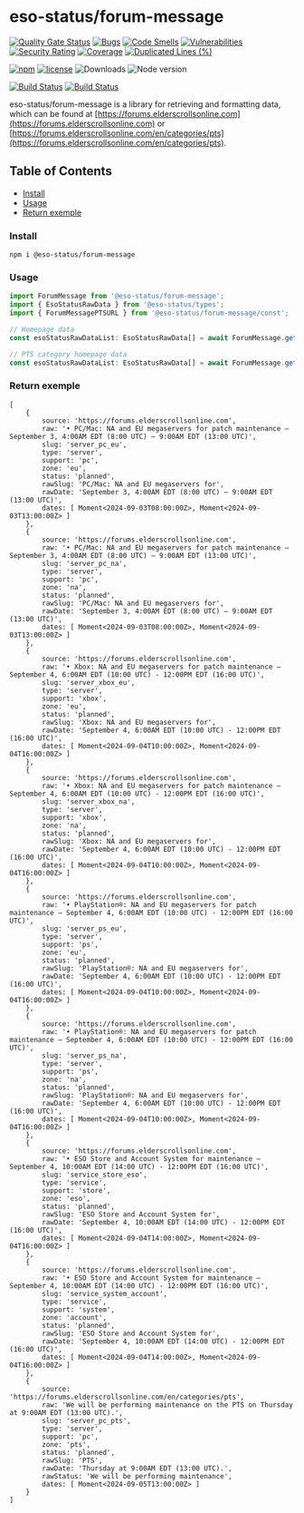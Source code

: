 # eso-status/forum-message

[![Quality Gate Status](https://sonarcloud.io/api/project_badges/measure?project=eso-status_forum-message&metric=alert_status)](https://sonarcloud.io/summary/new_code?id=eso-status_forum-message)
[![Bugs](https://sonarcloud.io/api/project_badges/measure?project=eso-status_forum-message&metric=bugs)](https://sonarcloud.io/summary/new_code?id=eso-status_forum-message)
[![Code Smells](https://sonarcloud.io/api/project_badges/measure?project=eso-status_forum-message&metric=code_smells)](https://sonarcloud.io/summary/new_code?id=eso-status_forum-message)
[![Vulnerabilities](https://sonarcloud.io/api/project_badges/measure?project=eso-status_forum-message&metric=vulnerabilities)](https://sonarcloud.io/summary/new_code?id=eso-status_forum-message)
[![Security Rating](https://sonarcloud.io/api/project_badges/measure?project=eso-status_forum-message&metric=security_rating)](https://sonarcloud.io/summary/new_code?id=eso-status_forum-message)
[![Coverage](https://sonarcloud.io/api/project_badges/measure?project=eso-status_forum-message&metric=coverage)](https://sonarcloud.io/summary/new_code?id=eso-status_forum-message)
[![Duplicated Lines (%)](https://sonarcloud.io/api/project_badges/measure?project=eso-status_forum-message&metric=duplicated_lines_density)](https://sonarcloud.io/summary/new_code?id=eso-status_forum-message)

[![npm](https://img.shields.io/npm/v/@eso-status/forum-message)](https://www.npmjs.com/package/@eso-status/forum-message)
[![license](https://img.shields.io/npm/l/@eso-status/forum-message)](https://github.com/eso-status/forum-message/blob/master/LICENSE.md)
<img src="https://img.shields.io/npm/dt/@eso-status/forum-message" alt="Downloads" />
<img src="https://img.shields.io/node/v/@eso-status/forum-message" alt="Node version" />

[![Build Status](https://github.com/eso-status/forum-message/workflows/CI/badge.svg)](https://github.com/eso-status/forum-message/actions/workflows/CI.yaml)
[![Build Status](https://github.com/eso-status/forum-message/workflows/CD/badge.svg)](https://github.com/eso-status/forum-message/actions/workflows/CD.yaml)

eso-status/forum-message is a library for retrieving and formatting data, which can be found at [https://forums.elderscrollsonline.com](https://forums.elderscrollsonline.com) or [https://forums.elderscrollsonline.com/en/categories/pts](https://forums.elderscrollsonline.com/en/categories/pts).

## Table of Contents
- [Install](#install)
- [Usage](#usage)
- [Return exemple](#return-exemple)

### Install
```shell
npm i @eso-status/forum-message
```

### Usage
```javascript
import ForumMessage from '@eso-status/forum-message';
import { EsoStatusRawData } from '@eso-status/types';
import { ForumMessagePTSURL } from '@eso-status/forum-message/const';

// Homepage data
const esoStatusRawDataList: EsoStatusRawData[] = await ForumMessage.getData();

// PTS category homepage data
const esoStatusRawDataList: EsoStatusRawData[] = await ForumMessage.getData(ForumMessagePTSURL);
```
### Return exemple
```text
[
    {
        source: 'https://forums.elderscrollsonline.com',
        raw: '• PC/Mac: NA and EU megaservers for patch maintenance – September 3, 4:00AM EDT (8:00 UTC) – 9:00AM EDT (13:00 UTC)',
        slug: 'server_pc_eu',
        type: 'server',
        support: 'pc',
        zone: 'eu',
        status: 'planned',
        rawSlug: 'PC/Mac: NA and EU megaservers for',
        rawDate: 'September 3, 4:00AM EDT (8:00 UTC) – 9:00AM EDT (13:00 UTC)',
        dates: [ Moment<2024-09-03T08:00:00Z>, Moment<2024-09-03T13:00:00Z> ]
    },
    {
        source: 'https://forums.elderscrollsonline.com',
        raw: '• PC/Mac: NA and EU megaservers for patch maintenance – September 3, 4:00AM EDT (8:00 UTC) – 9:00AM EDT (13:00 UTC)',
        slug: 'server_pc_na',
        type: 'server',
        support: 'pc',
        zone: 'na',
        status: 'planned',
        rawSlug: 'PC/Mac: NA and EU megaservers for',
        rawDate: 'September 3, 4:00AM EDT (8:00 UTC) – 9:00AM EDT (13:00 UTC)',
        dates: [ Moment<2024-09-03T08:00:00Z>, Moment<2024-09-03T13:00:00Z> ]
    },
    {
        source: 'https://forums.elderscrollsonline.com',
        raw: '• Xbox: NA and EU megaservers for patch maintenance – September 4, 6:00AM EDT (10:00 UTC) - 12:00PM EDT (16:00 UTC)',
        slug: 'server_xbox_eu',
        type: 'server',
        support: 'xbox',
        zone: 'eu',
        status: 'planned',
        rawSlug: 'Xbox: NA and EU megaservers for',
        rawDate: 'September 4, 6:00AM EDT (10:00 UTC) - 12:00PM EDT (16:00 UTC)',
        dates: [ Moment<2024-09-04T10:00:00Z>, Moment<2024-09-04T16:00:00Z> ]
    },
    {
        source: 'https://forums.elderscrollsonline.com',
        raw: '• Xbox: NA and EU megaservers for patch maintenance – September 4, 6:00AM EDT (10:00 UTC) - 12:00PM EDT (16:00 UTC)',
        slug: 'server_xbox_na',
        type: 'server',
        support: 'xbox',
        zone: 'na',
        status: 'planned',
        rawSlug: 'Xbox: NA and EU megaservers for',
        rawDate: 'September 4, 6:00AM EDT (10:00 UTC) - 12:00PM EDT (16:00 UTC)',
        dates: [ Moment<2024-09-04T10:00:00Z>, Moment<2024-09-04T16:00:00Z> ]
    },
    {
        source: 'https://forums.elderscrollsonline.com',
        raw: '• PlayStation®: NA and EU megaservers for patch maintenance – September 4, 6:00AM EDT (10:00 UTC) - 12:00PM EDT (16:00 UTC)',
        slug: 'server_ps_eu',
        type: 'server',
        support: 'ps',
        zone: 'eu',
        status: 'planned',
        rawSlug: 'PlayStation®: NA and EU megaservers for',
        rawDate: 'September 4, 6:00AM EDT (10:00 UTC) - 12:00PM EDT (16:00 UTC)',
        dates: [ Moment<2024-09-04T10:00:00Z>, Moment<2024-09-04T16:00:00Z> ]
    },
    {
        source: 'https://forums.elderscrollsonline.com',
        raw: '• PlayStation®: NA and EU megaservers for patch maintenance – September 4, 6:00AM EDT (10:00 UTC) - 12:00PM EDT (16:00 UTC)',
        slug: 'server_ps_na',
        type: 'server',
        support: 'ps',
        zone: 'na',
        status: 'planned',
        rawSlug: 'PlayStation®: NA and EU megaservers for',
        rawDate: 'September 4, 6:00AM EDT (10:00 UTC) - 12:00PM EDT (16:00 UTC)',
        dates: [ Moment<2024-09-04T10:00:00Z>, Moment<2024-09-04T16:00:00Z> ]
    },
    {
        source: 'https://forums.elderscrollsonline.com',
        raw: '• ESO Store and Account System for maintenance – September 4, 10:00AM EDT (14:00 UTC) - 12:00PM EDT (16:00 UTC)',
        slug: 'service_store_eso',
        type: 'service',
        support: 'store',
        zone: 'eso',
        status: 'planned',
        rawSlug: 'ESO Store and Account System for',
        rawDate: 'September 4, 10:00AM EDT (14:00 UTC) - 12:00PM EDT (16:00 UTC)',
        dates: [ Moment<2024-09-04T14:00:00Z>, Moment<2024-09-04T16:00:00Z> ]
    },
    {
        source: 'https://forums.elderscrollsonline.com',
        raw: '• ESO Store and Account System for maintenance – September 4, 10:00AM EDT (14:00 UTC) - 12:00PM EDT (16:00 UTC)',
        slug: 'service_system_account',
        type: 'service',
        support: 'system',
        zone: 'account',
        status: 'planned',
        rawSlug: 'ESO Store and Account System for',
        rawDate: 'September 4, 10:00AM EDT (14:00 UTC) - 12:00PM EDT (16:00 UTC)',
        dates: [ Moment<2024-09-04T14:00:00Z>, Moment<2024-09-04T16:00:00Z> ]
    },
    {
        source: 'https://forums.elderscrollsonline.com/en/categories/pts',
        raw: 'We will be performing maintenance on the PTS on Thursday at 9:00AM EDT (13:00 UTC).',
        slug: 'server_pc_pts',
        type: 'server',
        support: 'pc',
        zone: 'pts',
        status: 'planned',
        rawSlug: 'PTS',
        rawDate: 'Thursday at 9:00AM EDT (13:00 UTC).',
        rawStatus: 'We will be performing maintenance',
        dates: [ Moment<2024-09-05T13:00:00Z> ]
    }
]
```
